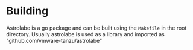 # Building

Astrolabe is a go package and can be built using the `Makefile` in the root directory.  Usually astrolabe
is used as a library and imported as "github.com/vmware-tanzu/astrolabe"


